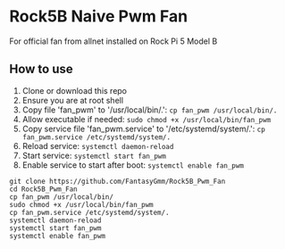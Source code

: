 # Rock5B Naive Pwm Fan
For official fan from allnet installed on Rock Pi 5 Model B

## How to use
1. Clone or download this repo
1. Ensure you are at root shell
1. Copy file 'fan_pwm' to '/usr/local/bin/.': `cp fan_pwm /usr/local/bin/.`
1. Allow executable if needed: `sudo chmod +x /usr/local/bin/fan_pwm`
1. Copy service file 'fan_pwm.service' to '/etc/systemd/system/.': `cp fan_pwm.service /etc/systemd/system/.`
1. Reload service: `systemctl daemon-reload`
1. Start service: `systemctl start fan_pwm`
1. Enable service to start after boot: `systemctl enable fan_pwm`
```
git clone https://github.com/FantasyGmm/Rock5B_Pwm_Fan
cd Rock5B_Pwm_Fan
cp fan_pwm /usr/local/bin/
sudo chmod +x /usr/local/bin/fan_pwm
cp fan_pwm.service /etc/systemd/system/.
systemctl daemon-reload
systemctl start fan_pwm
systemctl enable fan_pwm
```
